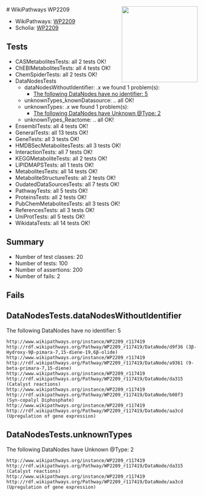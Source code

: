 <img style="float: right; width: 200px" src="https://upload.wikimedia.org/wikipedia/commons/thumb/8/83/Wplogo_with_text_500.png/640px-Wplogo_with_text_500.png" />
# WikiPathways WP2209

* WikiPathways: [WP2209](https://identifiers.org/wikipathways:WP2209)
* Scholia: [WP2209](https://scholia.toolforge.org/wikipathways/WP2209)
## Tests
* CASMetabolitesTests: all 2 tests OK!
* ChEBIMetabolitesTests: all 4 tests OK!
* ChemSpiderTests: all 2 tests OK!
* DataNodesTests
    * dataNodesWithoutIdentifier: .x we found 1 problem(s):
        * [The following DataNodes have no identifier: 5](#d2d32fa4)
    * unknownTypes_knownDatasource: .. all OK!
    * unknownTypes: .x we found 1 problem(s):
        * [The following DataNodes have Unknown @Type: 2](#839973e0)
    * unknownTypes_Reactome: .. all OK!
* EnsemblTests: all 4 tests OK!
* GeneralTests: all 13 tests OK!
* GeneTests: all 3 tests OK!
* HMDBSecMetabolitesTests: all 3 tests OK!
* InteractionTests: all 7 tests OK!
* KEGGMetaboliteTests: all 2 tests OK!
* LIPIDMAPSTests: all 1 tests OK!
* MetabolitesTests: all 14 tests OK!
* MetaboliteStructureTests: all 2 tests OK!
* OudatedDataSourcesTests: all 7 tests OK!
* PathwayTests: all 5 tests OK!
* ProteinsTests: all 2 tests OK!
* PubChemMetabolitesTests: all 3 tests OK!
* ReferencesTests: all 3 tests OK!
* UniProtTests: all 5 tests OK!
* WikidataTests: all 14 tests OK!


## Summary

* Number of test classes: 20
* Number of tests: 100
* Number of assertions: 200
* Number of fails: 2

## Fails

<a name="d2d32fa4" />

## DataNodesTests.dataNodesWithoutIdentifier

The following DataNodes have no identifier: 5
```
http://www.wikipathways.org/instance/WP2209_r117419 http://rdf.wikipathways.org/Pathway/WP2209_r117419/DataNode/d9f36 (3β-Hydroxy-9β-pimara-7,15-diene-19,6β-olide)
http://www.wikipathways.org/instance/WP2209_r117419 http://rdf.wikipathways.org/Pathway/WP2209_r117419/DataNode/a9361 (9-beta-primara-7,15-diene)
http://www.wikipathways.org/instance/WP2209_r117419 http://rdf.wikipathways.org/Pathway/WP2209_r117419/DataNode/da315 (Catalyst reactions)
http://www.wikipathways.org/instance/WP2209_r117419 http://rdf.wikipathways.org/Pathway/WP2209_r117419/DataNode/b08f3 (Syn-copalyl Diphosphate)
http://www.wikipathways.org/instance/WP2209_r117419 http://rdf.wikipathways.org/Pathway/WP2209_r117419/DataNode/aa3cd (Upregulation of gene expression)
```

<a name="839973e0" />

## DataNodesTests.unknownTypes

The following DataNodes have Unknown @Type: 2
```
http://www.wikipathways.org/instance/WP2209_r117419 http://rdf.wikipathways.org/Pathway/WP2209_r117419/DataNode/da315 (Catalyst reactions)
http://www.wikipathways.org/instance/WP2209_r117419 http://rdf.wikipathways.org/Pathway/WP2209_r117419/DataNode/aa3cd (Upregulation of gene expression)
```


